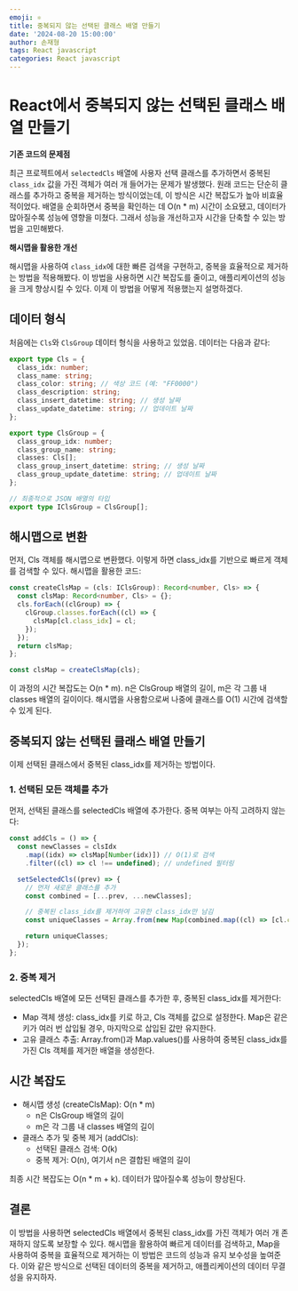 ```yaml
---
emoji: ⚛️
title: 중복되지 않는 선택된 클래스 배열 만들기
date: '2024-08-20 15:00:00'
author: 손재형
tags: React javascript
categories: React javascript
---
```


# React에서 중복되지 않는 선택된 클래스 배열 만들기

**기존 코드의 문제점**

최근 프로젝트에서 `selectedCls` 배열에 사용자 선택 클래스를 추가하면서 중복된 `class_idx` 값을 가진 객체가 여러 개 들어가는 문제가 발생했다. 원래 코드는 단순히 클래스를 추가하고 중복을 제거하는 방식이었는데, 이 방식은 시간 복잡도가 높아 비효율적이었다. 배열을 순회하면서 중복을 확인하는 데 O(n \* m) 시간이 소요됐고, 데이터가 많아질수록 성능에 영향을 미쳤다. 그래서 성능을 개선하고자 시간을 단축할 수 있는 방법을 고민해봤다.

**해시맵을 활용한 개선**

해시맵을 사용하여 `class_idx`에 대한 빠른 검색을 구현하고, 중복을 효율적으로 제거하는 방법을 적용해봤다. 이 방법을 사용하면 시간 복잡도를 줄이고, 애플리케이션의 성능을 크게 향상시킬 수 있다. 이제 이 방법을 어떻게 적용했는지 설명하겠다.

## 데이터 형식

처음에는 `Cls`와 `ClsGroup` 데이터 형식을 사용하고 있었음. 데이터는 다음과 같다:

```typescript
export type Cls = {
  class_idx: number;
  class_name: string;
  class_color: string; // 색상 코드 (예: "FF0000")
  class_description: string;
  class_insert_datetime: string; // 생성 날짜
  class_update_datetime: string; // 업데이트 날짜
};

export type ClsGroup = {
  class_group_idx: number;
  class_group_name: string;
  classes: Cls[];
  class_group_insert_datetime: string; // 생성 날짜
  class_group_update_datetime: string; // 업데이트 날짜
};

// 최종적으로 JSON 배열의 타입
export type IClsGroup = ClsGroup[];
```

## 해시맵으로 변환

먼저, Cls 객체를 해시맵으로 변환했다. 이렇게 하면 class_idx를 기반으로 빠르게 객체를 검색할 수 있다. 해시맵을 활용한 코드:

```ts
const createClsMap = (cls: IClsGroup): Record<number, Cls> => {
  const clsMap: Record<number, Cls> = {};
  cls.forEach((clGroup) => {
    clGroup.classes.forEach((cl) => {
      clsMap[cl.class_idx] = cl;
    });
  });
  return clsMap;
};

const clsMap = createClsMap(cls);
```

이 과정의 시간 복잡도는 O(n \* m). n은 ClsGroup 배열의 길이, m은 각 그룹 내 classes 배열의 길이이다. 해시맵을 사용함으로써 나중에 클래스를 O(1) 시간에 검색할 수 있게 된다.

## 중복되지 않는 선택된 클래스 배열 만들기

이제 선택된 클래스에서 중복된 class_idx를 제거하는 방법이다.

### 1. 선택된 모든 객체를 추가

먼저, 선택된 클래스를 selectedCls 배열에 추가한다. 중복 여부는 아직 고려하지 않는다:

```ts
const addCls = () => {
  const newClasses = clsIdx
    .map((idx) => clsMap[Number(idx)]) // O(1)로 검색
    .filter((cl) => cl !== undefined); // undefined 필터링

  setSelectedCls((prev) => {
    // 먼저 새로운 클래스를 추가
    const combined = [...prev, ...newClasses];

    // 중복된 class_idx를 제거하여 고유한 class_idx만 남김
    const uniqueClasses = Array.from(new Map(combined.map((cl) => [cl.class_idx, cl])).values());

    return uniqueClasses;
  });
};
```

### 2. 중복 제거

selectedCls 배열에 모든 선택된 클래스를 추가한 후, 중복된 class_idx를 제거한다:

- Map 객체 생성: class_idx를 키로 하고, Cls 객체를 값으로 설정한다. Map은 같은 키가 여러 번 삽입될 경우, 마지막으로 삽입된 값만 유지한다.
- 고유 클래스 추출: Array.from()과 Map.values()를 사용하여 중복된 class_idx를 가진 Cls 객체를 제거한 배열을 생성한다.

## 시간 복잡도

- 해시맵 생성 (createClsMap): O(n \* m)
  - n은 ClsGroup 배열의 길이
  - m은 각 그룹 내 classes 배열의 길이
- 클래스 추가 및 중복 제거 (addCls):
  - 선택된 클래스 검색: O(k)
  - 중복 제거: O(n), 여기서 n은 결합된 배열의 길이

최종 시간 복잡도는 O(n \* m + k). 데이터가 많아질수록 성능이 향상된다.

## 결론

이 방법을 사용하면 selectedCls 배열에서 중복된 class_idx를 가진 객체가 여러 개 존재하지 않도록 보장할 수 있다. 해시맵을 활용하여 빠르게 데이터를 검색하고, Map을 사용하여 중복을 효율적으로 제거하는 이 방법은 코드의 성능과 유지 보수성을 높여준다. 이와 같은 방식으로 선택된 데이터의 중복을 제거하고, 애플리케이션의 데이터 무결성을 유지하자.
